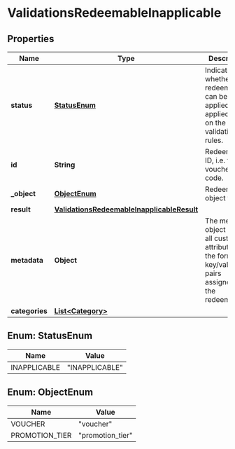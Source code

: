 

# ValidationsRedeemableInapplicable


## Properties

| Name | Type | Description |
|------------ | ------------- | ------------- |
|**status** | [**StatusEnum**](#StatusEnum) | Indicates whether the redeemable can be applied or not applied based on the validation rules. |
|**id** | **String** | Redeemable ID, i.e. the voucher code. |
|**_object** | [**ObjectEnum**](#ObjectEnum) | Redeemable&#39;s object type. |
|**result** | [**ValidationsRedeemableInapplicableResult**](ValidationsRedeemableInapplicableResult.md) |  |
|**metadata** | **Object** | The metadata object stores all custom attributes in the form of key/value pairs assigned to the redeemable. |
|**categories** | [**List&lt;Category&gt;**](Category.md) |  |



## Enum: StatusEnum

| Name | Value |
|---- | -----|
| INAPPLICABLE | &quot;INAPPLICABLE&quot; |



## Enum: ObjectEnum

| Name | Value |
|---- | -----|
| VOUCHER | &quot;voucher&quot; |
| PROMOTION_TIER | &quot;promotion_tier&quot; |



